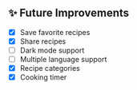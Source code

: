 
## ✨ Future Improvements

- [x] Save favorite recipes
- [x] Share recipes
- [ ] Dark mode support
- [ ] Multiple language support
- [x] Recipe categories
- [x] Cooking timer